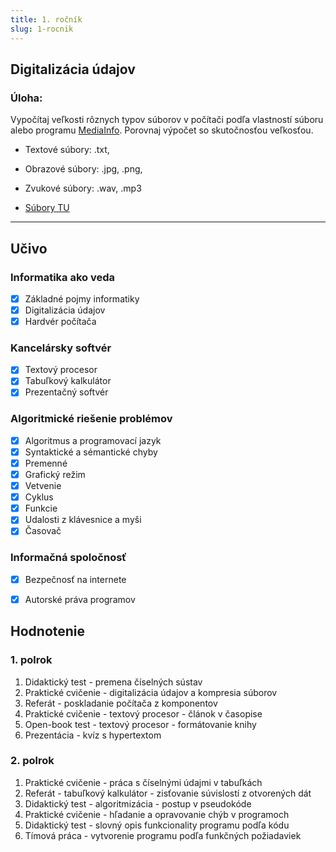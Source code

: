 ```yaml
---
title: 1. ročník
slug: 1-rocnik
---
```


## Digitalizácia údajov

### Úloha:

Vypočítaj veľkosti rôznych typov súborov v počítači podľa vlastností súboru alebo programu [MediaInfo](https://mediaarea.net/en/MediaInfo). Porovnaj výpočet so skutočnosťou veľkosťou. 

- Textové súbory: .txt,
- Obrazové súbory: .jpg, .png,
- Zvukové súbory: .wav, .mp3

- [Súbory TU](https://drive.google.com/drive/folders/1Q8f2RnjWe9mWEHfIGR4H_rm1oHvNtaEf?usp=sharing)

---

## Učivo

### Informatika ako veda

- [x] Základné pojmy informatiky
- [x] Digitalizácia údajov
- [x] Hardvér počítača

### Kancelársky softvér

- [x] Textový procesor
- [x] Tabuľkový kalkulátor
- [x] Prezentačný softvér

### Algoritmické riešenie problémov 

- [x] Algoritmus a programovací jazyk
- [x] Syntaktické a sémantické chyby
- [x] Premenné
- [x] Grafický režim
- [x] Vetvenie
- [x] Cyklus
- [x] Funkcie
- [x] Udalosti z klávesnice a myši
- [x] Časovač

### Informačná spoločnosť

- [x] Bezpečnosť na internete
- [x] Autorské práva programov


## Hodnotenie

### 1. polrok

1. Didaktický test - premena číselných sústav
2. Praktické cvičenie - digitalizácia údajov a kompresia súborov
3. Referát - poskladanie počítača z komponentov
4. Praktické cvičenie - textový procesor - článok v časopise
5. Open-book test - textový procesor - formátovanie knihy
6. Prezentácia - kvíz s hypertextom

### 2. polrok

1. Praktické cvičenie - práca s číselnými údajmi v tabuľkách
2. Referát - tabuľkový kalkulátor - zisťovanie súvislostí z otvorených dát
3. Didaktický test - algoritmizácia - postup v pseudokóde
4. Praktické cvičenie - hľadanie a opravovanie chýb v programoch
5. Didaktický test - slovný opis funkcionality programu podľa kódu
6. Tímová práca - vytvorenie programu podľa funkčných požiadaviek
